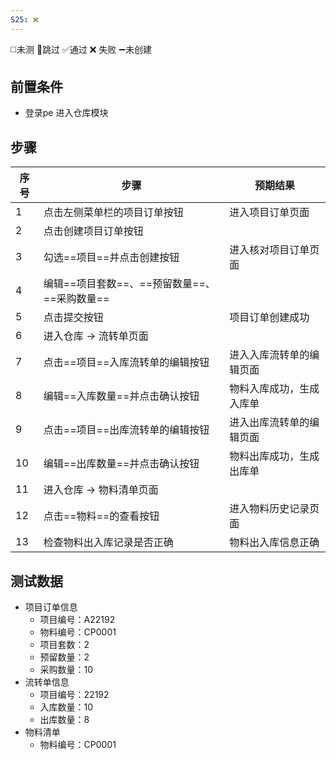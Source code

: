```yaml
---
S25: ❌
---
```

◻️未测    🚫跳过     ✅通过    ❌ 失败    ➖未创建

## 前置条件

- 登录pe 进入仓库模块

## 步骤

| 序号  | 步骤                           | 预期结果         |
| --- | ---------------------------- | ------------ |
| 1   | 点击左侧菜单栏的项目订单按钮               | 进入项目订单页面     |
| 2   | 点击创建项目订单按钮                   |              |
| 3   | 勾选==项目==并点击创建按钮              | 进入核对项目订单页面   |
| 4   | 编辑==项目套数==、==预留数量==、==采购数量== |              |
| 5   | 点击提交按钮                       | 项目订单创建成功     |
| 6   | 进入仓库 -> 流转单页面                |              |
| 7   | 点击==项目==入库流转单的编辑按钮           | 进入入库流转单的编辑页面 |
| 8   | 编辑==入库数量==并点击确认按钮            | 物料入库成功，生成入库单 |
| 9   | 点击==项目==出库流转单的编辑按钮           | 进入出库流转单的编辑页面 |
| 10  | 编辑==出库数量==并点击确认按钮            | 物料出库成功，生成出库单 |
| 11  | 进入仓库 -> 物料清单页面               |              |
| 12  | 点击==物料==的查看按钮                | 进入物料历史记录页面   |
| 13  | 检查物料出入库记录是否正确                | 物料出入库信息正确    |

## 测试数据

- 项目订单信息
	- 项目编号：A22192
	- 物料编号：CP0001
	- 项目套数：2
	- 预留数量：2
	- 采购数量：10
- 流转单信息
	- 项目编号：22192
	- 入库数量：10
	- 出库数量：8
- 物料清单
	- 物料编号：CP0001
